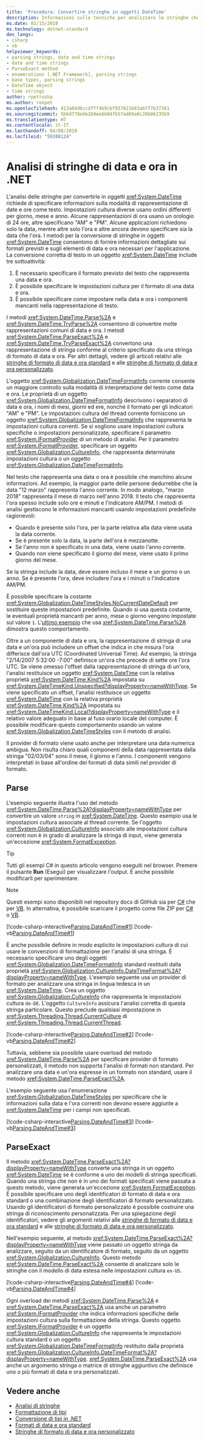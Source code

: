```yaml
---
title: 'Procedura: Convertire stringhe in oggetti DateTime'
description: Informazioni sulle tecniche per analizzare le stringhe che rappresentano date e ore per creare un oggetto DateTime dalla stringa di data e ora.
ms.date: 02/15/2018
ms.technology: dotnet-standard
dev_langs:
- csharp
- vb
helpviewer_keywords:
- parsing strings, date and time strings
- date and time strings
- ParseExact method
- enumerations [.NET Framework], parsing strings
- base types, parsing strings
- DateTime object
- time strings
author: rpetrusha
ms.author: ronpet
ms.openlocfilehash: 413a04d6ccdfff4b9cbf937821683ab7f7b37361
ms.sourcegitcommit: 5b6d778ebb269ee6684fb57ad69a8c28b06235b9
ms.translationtype: HT
ms.contentlocale: it-IT
ms.lasthandoff: 04/08/2019
ms.locfileid: "59208124"
---
```

# <a name="parsing-date-and-time-strings-in-net"></a>Analisi di stringhe di data e ora in .NET

L'analisi delle stringhe per convertirle in oggetti <xref:System.DateTime> richiede di specificare informazioni sulla modalità di rappresentazione di date e ore come testo. Impostazioni cultura diverse usano ordini differenti per giorno, mese e anno. Alcune rappresentazioni di ora usano un orologio di 24 ore, altre specificano "AM" e "PM". Alcune applicazioni richiedono solo la data, mentre altre solo l'ora e altre ancora devono specificare sia la data che l'ora. I metodi per la conversione di stringhe in oggetti <xref:System.DateTime> consentono di fornire informazioni dettagliate sui formati previsti e sugli elementi di data e ora necessari per l'applicazione. La conversione corretta di testo in un oggetto <xref:System.DateTime> include tre sottoattività:

1. È necessario specificare il formato previsto del testo che rappresenta una data e ora.
1. È possibile specificare le impostazioni cultura per il formato di una data e ora.
1. È possibile specificare come impostare nella data e ora i componenti mancanti nella rappresentazione di testo.

I metodi <xref:System.DateTime.Parse%2A> e <xref:System.DateTime.TryParse%2A> consentono di convertire molte rappresentazioni comuni di data e ora. I metodi <xref:System.DateTime.ParseExact%2A> e <xref:System.DateTime.TryParseExact%2A> convertono una rappresentazione di stringa conforme al criterio specificato da una stringa di formato di data e ora. Per altri dettagli, vedere gli articoli relativi alle [stringhe di formato di data e ora standard](standard-date-and-time-format-strings.md) e alle [stringhe di formato di data e ora personalizzato](custom-date-and-time-format-strings.md).

L'oggetto <xref:System.Globalization.DateTimeFormatInfo> corrente consente un maggiore controllo sulla modalità di interpretazione del testo come data e ora. Le proprietà di un oggetto <xref:System.Globalization.DateTimeFormatInfo> descrivono i separatori di data e ora, i nomi di mesi, giorni ed ere, nonché il formato per gli indicatori "AM" e "PM". Le impostazioni cultura del thread corrente forniscono un oggetto <xref:System.Globalization.DateTimeFormatInfo> che rappresenta le impostazioni cultura correnti. Se si vogliono usare impostazioni cultura specifiche o impostazioni personalizzate, specificare il parametro <xref:System.IFormatProvider> di un metodo di analisi. Per il parametro <xref:System.IFormatProvider>, specificare un oggetto <xref:System.Globalization.CultureInfo>, che rappresenta determinate impostazioni cultura o un oggetto <xref:System.Globalization.DateTimeFormatInfo>.

Nel testo che rappresenta una data o ora è possibile che manchino alcune informazioni. Ad esempio, la maggior parte delle persone dedurrebbe che la data "12 marzo" rappresenta l'anno corrente. In modo analogo, "marzo 2018" rappresenta il mese di marzo nell'anno 2018. Il testo che rappresenta l'ora spesso include solo ore e minuti e l'indicatore AM/PM.  I metodi di analisi gestiscono le informazioni mancanti usando impostazioni predefinite ragionevoli:

- Quando è presente solo l'ora, per la parte relativa alla data viene usata la data corrente.
- Se è presente solo la data, la parte dell'ora è mezzanotte.
- Se l'anno non è specificato in una data, viene usato l'anno corrente.
- Quando non viene specificato il giorno del mese, viene usato il primo giorno del mese.

Se la stringa include la data, deve essere incluso il mese e un giorno o un anno. Se è presente l'ora, deve includere l'ora e i minuti o l'indicatore AM/PM.

È possibile specificare la costante <xref:System.Globalization.DateTimeStyles.NoCurrentDateDefault> per sostituire queste impostazioni predefinite. Quando si usa questa costante, le eventuali proprietà mancanti per anno, mese o giorno vengono impostate sul valore `1`. L'[ultimo esempio](#styles-example) che usa <xref:System.DateTime.Parse%2A> dimostra questo comportamento.

Oltre a un componente di data e ora, la rappresentazione di stringa di una data e un'ora può includere un offset che indica in che misura l'ora differisce dall'ora UTC (Coordinated Universal Time). Ad esempio, la stringa "2/14/2007 5:32:00 -7:00" definisce un'ora che precede di sette ore l'ora UTC. Se viene omesso l'offset dalla rappresentazione di stringa di un'ora, l'analisi restituisce un oggetto <xref:System.DateTime> con la relativa proprietà <xref:System.DateTime.Kind%2A> impostata su <xref:System.DateTimeKind.Unspecified?displayProperty=nameWithType>. Se viene specificato un offset, l'analisi restituisce un oggetto <xref:System.DateTime> con la relativa proprietà <xref:System.DateTime.Kind%2A> impostata su <xref:System.DateTimeKind.Local?displayProperty=nameWithType> e il relativo valore adeguato in base al fuso orario locale del computer. È possibile modificare questo comportamento usando un valore <xref:System.Globalization.DateTimeStyles> con il metodo di analisi.
  
Il provider di formato viene usato anche per interpretare una data numerica ambigua. Non risulta chiaro quali componenti della data rappresentata dalla stringa "02/03/04" sono il mese, il giorno e l'anno. I componenti vengono interpretati in base all'ordine dei formati di data simili nel provider di formato.

## <a name="parse"></a>Parse

L'esempio seguente illustra l'uso del metodo <xref:System.DateTime.Parse%2A?displayProperty=nameWithType> per convertire un valore `string` in <xref:System.DateTime>. Questo esempio usa le impostazioni cultura associate al thread corrente. Se l'oggetto <xref:System.Globalization.CultureInfo> associato alle impostazioni cultura correnti non è in grado di analizzare la stringa di input, viene generata un'eccezione <xref:System.FormatException>.

> [!TIP]
> Tutti gli esempi C# in questo articolo vengono eseguiti nel browser. Premere il pulsante **Run** (Esegui) per visualizzare l'output. È anche possibile modificarli per sperimentare.

> [!NOTE]
> Questi esempi sono disponibili nel repository docs di GitHub sia per [C#](https://github.com/dotnet/samples/tree/master/snippets/csharp/how-to/conversions) che per [VB](https://github.com/dotnet/samples/tree/master/snippets/visualbasic/how-to/conversions). In alternativa, è possibile scaricare il progetto come file ZIP per [C#](https://github.com/dotnet/samples/raw/master/snippets/csharp/how-to/conversions.zip) o [VB](https://github.com/dotnet/samples/raw/master/snippets/visualbasic/how-to/conversions.zip).

[!code-csharp-interactive[Parsing.DateAndTime#1](../../../samples/snippets/csharp/how-to/conversions/StringToDateTime.cs#1)]
[!code-vb[Parsing.DateAndTime#1](../../../samples/snippets/visualbasic/how-to/conversions/Program.vb#1)]

È anche possibile definire in modo esplicito le impostazioni cultura di cui usare le convenzioni di formattazione per l'analisi di una stringa. È necessario specificare uno degli oggetti <xref:System.Globalization.DateTimeFormatInfo> standard restituiti dalla proprietà <xref:System.Globalization.CultureInfo.DateTimeFormat%2A?displayProperty=nameWithType>. L'esempio seguente usa un provider di formato per analizzare una stringa in lingua tedesca in un <xref:System.DateTime>. Crea un oggetto <xref:System.Globalization.CultureInfo> che rappresenta le impostazioni cultura `de-DE`. L'oggetto `CultureInfo` assicura l'analisi corretta di questa stringa particolare. Questo preclude qualsiasi impostazione in <xref:System.Threading.Thread.CurrentCulture> di <xref:System.Threading.Thread.CurrentThread>.  
  
[!code-csharp-interactive[Parsing.DateAndTime#2](../../../samples/snippets/csharp/how-to/conversions/StringToDateTime.cs#2)]
[!code-vb[Parsing.DateAndTime#2](../../../samples/snippets/visualbasic/how-to/conversions/Program.vb#2)]

Tuttavia, sebbene sia possibile usare overload del metodo <xref:System.DateTime.Parse%2A> per specificare provider di formato personalizzati, il metodo non supporta l'analisi di formati non standard. Per analizzare una data e un'ora espresse in un formato non standard, usare il metodo <xref:System.DateTime.ParseExact%2A>.  

<a name="styles-example"></a>L'esempio seguente usa l'enumerazione <xref:System.Globalization.DateTimeStyles> per specificare che le informazioni sulla data e l'ora correnti non devono essere aggiunte a <xref:System.DateTime> per i campi non specificati.  

[!code-csharp-interactive[Parsing.DateAndTime#3](../../../samples/snippets/csharp/how-to/conversions/StringToDateTime.cs#3)]
[!code-vb[Parsing.DateAndTime#3](../../../samples/snippets/visualbasic/how-to/conversions/Program.vb#3)]
 
## <a name="parseexact"></a>ParseExact

Il metodo <xref:System.DateTime.ParseExact%2A?displayProperty=nameWithType> converte una stringa in un oggetto <xref:System.DateTime> se è conforme a uno dei modelli di stringa specificati. Quando una stringa che non è in uno dei formati specificati viene passata a questo metodo, viene generata un'eccezione <xref:System.FormatException>. È possibile specificare uno degli identificatori di formato di data e ora standard o una combinazione degli identificatori di formato personalizzato. Usando gli identificatori di formato personalizzato è possibile costruire una stringa di riconoscimento personalizzata. Per una spiegazione degli identificatori, vedere gli argomenti relativi alle [stringhe di formato di data e ora standard](standard-date-and-time-format-strings.md) e alle [stringhe di formato di data e ora personalizzato](custom-date-and-time-format-strings.md).  

Nell'esempio seguente, al metodo <xref:System.DateTime.ParseExact%2A?displayProperty=nameWithType> viene passato un oggetto stringa da analizzare, seguito da un identificatore di formato, seguito da un oggetto <xref:System.Globalization.CultureInfo>. Questo metodo <xref:System.DateTime.ParseExact%2A> consente di analizzare solo le stringhe con il modello di data estesa nelle impostazioni cultura `en-US`.  

[!code-csharp-interactive[Parsing.DateAndTime#4](../../../samples/snippets/csharp/how-to/conversions/StringToDateTime.cs#4)]
[!code-vb[Parsing.DateAndTime#4](../../../samples/snippets/visualbasic/how-to/conversions/Program.vb#4)]

Ogni overload dei metodi <xref:System.DateTime.Parse%2A> e <xref:System.DateTime.ParseExact%2A> usa anche un parametro <xref:System.IFormatProvider> che indica informazioni specifiche delle impostazioni cultura sulla formattazione della stringa. Questo oggetto <xref:System.IFormatProvider> è un oggetto <xref:System.Globalization.CultureInfo> che rappresenta le impostazioni cultura standard o un oggetto <xref:System.Globalization.DateTimeFormatInfo> restituito dalla proprietà <xref:System.Globalization.CultureInfo.DateTimeFormat%2A?displayProperty=nameWithType>.  <xref:System.DateTime.ParseExact%2A> usa anche un argomento stringa o matrice di stringhe aggiuntivo che definisce uno o più formati di data e ora personalizzati.  

## <a name="see-also"></a>Vedere anche

- [Analisi di stringhe](parsing-strings.md)
- [Formattazione di tipi](formatting-types.md)
- [Conversione di tipi in .NET](type-conversion.md)
- [Formati di data e ora standard](standard-date-and-time-format-strings.md)
- [Stringhe di formato di data e ora personalizzato](custom-date-and-time-format-strings.md)
